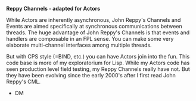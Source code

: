 **Reppy Channels - adapted for Actors**

While Actors are inherently asynchronous, John Reppy's Channels and Events are aimed specifically at synchronous communications between threads. The huge advantage of John Reppy's Channels is that events and handlers are composable in an FPL sense. You can make some very elaborate multi-channel interfaces among multiple threads.

But with CPS style (=BIND, etc.) you can have Actors join into the fun. This code base is more of my exploratorium for Lisp. While my Actors code has seen production level field testing, my Reppy Channels really have not. But they have been evolving since the early 2000's after I first read John Reppy's CML.

- DM

